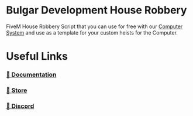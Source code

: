 # Bulgar Development House Robbery
FiveM House Robbery Script that you can use for free with our [Computer System](https://store.bulgar.dev/package/6271545) and use as a template for your custom heists for the Computer.

# Useful Links
### [📖 Documentation](https://docs.bulgar.dev/)
### [🏪 Store](https://store.bulgar.dev/)
### [💬 Discord](https://discord.gg/HTxN79By6f)